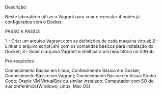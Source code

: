 Descrição: 

Neste laboratório utilizo o Vagrant para criar e executar 4 nodes já configurados com o Docker.

PASSO A PASSO:

1 - Criar um arquivo Vagrant com as definições de cada maquina virtual; 
2 - Linkar o arquivo script(.sh) com os comandos básicos para instalação do Docker;
3 - Subir o arquivo Vagrant e shell para um repositório no GitHub.

Pré-requisitos:

Conhecimento Báciso em Linux;
Conhecimento Básico em Docker;
Conhecimento Básico em Vagrant;
Conhecimento Básico em Visual Studio Code;
Oracle VM VirtualBox ou similar instalado;
Computador com SO de sua preferência(Windows, Linux, Mac OS).

